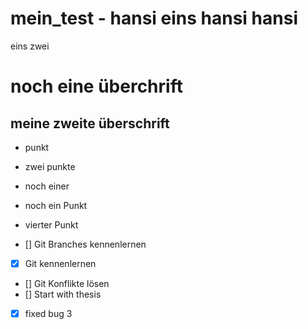 # mein_test - hansi eins hansi hansi

eins zwei


# noch eine überchrift
## meine zweite überschrift

* punkt
* zwei punkte
* noch einer
* noch ein Punkt
* vierter Punkt

* [] Git Branches kennenlernen
* [x] Git kennenlernen
* [] Git Konflikte lösen
* [] Start with thesis
* [x] fixed bug 3
